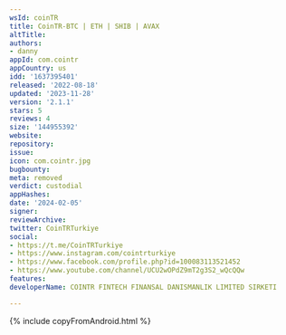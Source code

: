 ```yaml
---
wsId: coinTR
title: CoinTR-BTC | ETH | SHIB | AVAX
altTitle: 
authors:
- danny
appId: com.cointr
appCountry: us
idd: '1637395401'
released: '2022-08-18'
updated: '2023-11-28'
version: '2.1.1'
stars: 5
reviews: 4
size: '144955392'
website: 
repository: 
issue: 
icon: com.cointr.jpg
bugbounty: 
meta: removed
verdict: custodial
appHashes: 
date: '2024-02-05'
signer: 
reviewArchive: 
twitter: CoinTRTurkiye
social:
- https://t.me/CoinTRTurkiye
- https://www.instagram.com/cointrturkiye
- https://www.facebook.com/profile.php?id=100083113521452
- https://www.youtube.com/channel/UCU2wOPdZ9mT2g3S2_wQcQQw
features: 
developerName: COINTR FINTECH FINANSAL DANISMANLIK LIMITED SIRKETI

---
```


{% include copyFromAndroid.html %}
